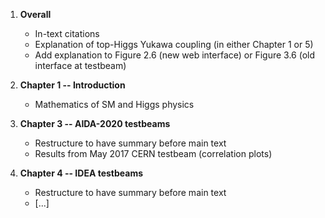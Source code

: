 1. **Overall**
   - In-text citations
   - Explanation of top-Higgs Yukawa coupling (in either Chapter 1 or 5)
   - Add explanation to Figure 2.6 (new web interface) or Figure 3.6 (old interface at testbeam)

1. **Chapter 1 -- Introduction**
   - Mathematics of SM and Higgs physics

1. **Chapter 3 -- AIDA-2020 testbeams**
   - Restructure to have summary before main text
   - Results from May 2017 CERN testbeam (correlation plots)

1. **Chapter 4 -- IDEA testbeams**
   - Restructure to have summary before main text
   - [...]
